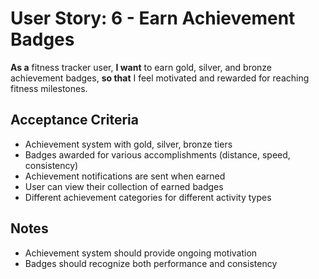 # User Story: 6 - Earn Achievement Badges

**As a** fitness tracker user,
**I want** to earn gold, silver, and bronze achievement badges,
**so that** I feel motivated and rewarded for reaching fitness milestones.

## Acceptance Criteria

* Achievement system with gold, silver, bronze tiers
* Badges awarded for various accomplishments (distance, speed, consistency)
* Achievement notifications are sent when earned
* User can view their collection of earned badges
* Different achievement categories for different activity types

## Notes

* Achievement system should provide ongoing motivation
* Badges should recognize both performance and consistency